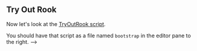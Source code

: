 ## Try Out Rook

Now let's look at the [TryOutRook script](https://gist.github.com/joshuacox/30c0b0871622b233195a8bb5229ee5e4).

You should have that script as a file named `bootstrap` in the editor
pane to the right. -->
